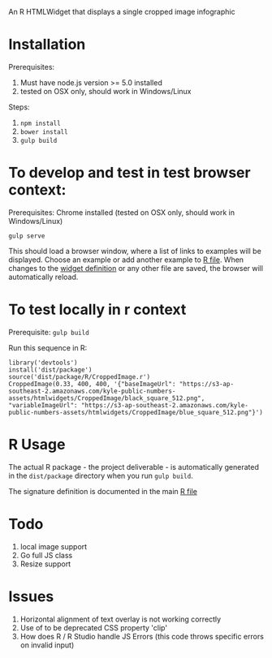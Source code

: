 An R HTMLWidget that displays a single cropped image infographic
# Installation

Prerequisites:

1. Must have node.js version >= 5.0 installed
2. tested on OSX only, should work in Windows/Linux

Steps:

1. `npm install`
2. `bower install`
3. `gulp build`

# To develop and test in test browser context:

Prerequisites: Chrome installed (tested on OSX only, should work in Windows/Linux)

`gulp serve`

This should load a browser window, where a list of links to examples will be displayed. Choose an example or add another example to [R file](src/R/index.html). When changes to the [widget definition](src/scripts/CroppedImage.coffee) or any other file are saved, the browser will automatically reload.

# To test locally in r context

Prerequisite: `gulp build`

Run this sequence in R:

```
library('devtools')
install('dist/package')
source('dist/package/R/CroppedImage.r')
CroppedImage(0.33, 400, 400, '{"baseImageUrl": "https://s3-ap-southeast-2.amazonaws.com/kyle-public-numbers-assets/htmlwidgets/CroppedImage/black_square_512.png", "variableImageUrl": "https://s3-ap-southeast-2.amazonaws.com/kyle-public-numbers-assets/htmlwidgets/CroppedImage/blue_square_512.png"}')
```

# R Usage

The actual R package - the project deliverable - is automatically generated in the `dist/package` directory when you run `gulp build`.

The signature definition is documented in the main [R file](src/R/CroppedImage.R)

# Todo

1. local image support
2. Go full JS class
3. Resize support

# Issues

1. Horizontal alignment of text overlay is not working correctly
2. Use of to be deprecated CSS property 'clip'
3. How does R / R Studio handle JS Errors (this code throws specific errors on invalid input)


